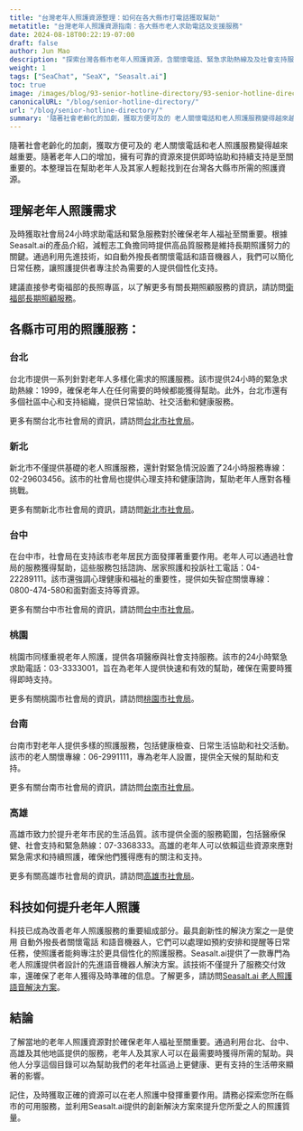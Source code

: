```yaml
---
title: "台灣老年人照護資源整理：如何在各大縣市打電話獲取幫助"
metatitle: "台灣老年人照護資源指南：各大縣市老人求助電話及支援服務"
date: 2024-08-18T00:22:19-07:00
draft: false
author: Jun Mao
description: "探索台灣各縣市老年人照護資源，含關懷電話、緊急求助熱線及及社會支持服務。並了解Seasalt.ai的創新解決方案如何提升老人照護服務的效率。"
weight: 1
tags: ["SeaChat", "SeaX", "Seasalt.ai"]
toc: true
image: /images/blog/93-senior-hotline-directory/93-senior-hotline-directory.jpg
canonicalURL: "/blog/senior-hotline-directory/"
url: "/blog/senior-hotline-directory/"
summary: '隨著社會老齡化的加劇，獲取方便可及的 老人關懷電話和老人照護服務變得越來越重要。隨著老年人口的增加，擁有可靠的資源來提供即時協助和持續支持是至關重要的。本整理旨在幫助老年人及其家人輕鬆找到在台灣各大縣市所需的照護資源。'
---
```


隨著社會老齡化的加劇，獲取方便可及的 老人關懷電話和老人照護服務變得越來越重要。隨著老年人口的增加，擁有可靠的資源來提供即時協助和持續支持是至關重要的。本整理旨在幫助老年人及其家人輕鬆找到在台灣各大縣市所需的照護資源。

## 理解老年人照護需求

及時獲取社會局24小時求助電話和緊急服務對於確保老年人福祉至關重要。根據Seasalt.ai的產品介紹，減輕志工負擔同時提供高品質服務是維持長期照護努力的關鍵。通過利用先進技術，如自動外撥長者關懷電話和語音機器人，我們可以簡化日常任務，讓照護提供者專注於為需要的人提供個性化支持。

建議直接參考衛福部的長照專區，以了解更多有關長期照顧服務的資訊，請訪問[衛福部長期照顧服務](https://1966.gov.tw/)。

## 各縣市可用的照護服務：

### 台北

台北市提供一系列針對老年人多樣化需求的照護服務。該市提供24小時的緊急求助熱線：1999，確保老年人在任何需要的時候都能獲得幫助。此外，台北市還有多個社區中心和支持組織，提供日常協助、社交活動和健康服務。

更多有關台北市社會局的資訊，請訪問[台北市社會局](https://dosw.gov.taipei/)。

### 新北

新北市不僅提供基礎的老人照護服務，還針對緊急情況設置了24小時服務專線：02-29603456。該市的社會局也提供心理支持和健康諮詢，幫助老年人應對各種挑戰。

更多有關新北市社會局的資訊，請訪問[新北市社會局](https://www.sw.ntpc.gov.tw/)。

### 台中

在台中市，社會局在支持該市老年居民方面發揮著重要作用。老年人可以通過社會局的服務獲得幫助，這些服務包括諮詢、居家照護和投訴社工電話：04-22289111。該市還強調心理健康和福祉的重要性，提供如失智症關懷專線：0800-474-580和面對面支持等資源。

更多有關台中市社會局的資訊，請訪問[台中市社會局](https://www.society.taichung.gov.tw/880452/post)。

### 桃園

桃園市同樣重視老年人照護，提供各項醫療與社會支持服務。該市的24小時緊急求助電話：03-3333001，旨在為老年人提供快速和有效的幫助，確保在需要時獲得即時支持。

更多有關桃園市社會局的資訊，請訪問[桃園市社會局](https://sab.tycg.gov.tw/)。

### 台南

台南市對老年人提供多樣的照護服務，包括健康檢查、日常生活協助和社交活動。該市的老人關懷專線：06-2991111，專為老年人設置，提供全天候的幫助和支持。

更多有關台南市社會局的資訊，請訪問[台南市社會局](https://sab.tainan.gov.tw/)。

### 高雄
高雄市致力於提升老年市民的生活品質。該市提供全面的服務範圍，包括醫療保健、社會支持和緊急熱線：07-3368333。高雄的老年人可以依賴這些資源來應對緊急需求和持續照護，確保他們獲得應有的關注和支持。

更多有關高雄市社會局的資訊，請訪問[高雄市社會局](https://socbu.kcg.gov.tw/)。

## 科技如何提升老年人照護

科技已成為改善老年人照護服務的重要組成部分。最具創新性的解決方案之一是使用 自動外撥長者關懷電話 和語音機器人，它們可以處理如預約安排和提醒等日常任務，使照護者能夠專注於更具個性化的照護服務。Seasalt.ai提供了一款專門為老人照護提供者設計的先進語音機器人解決方案。該技術不僅提升了服務交付效率，還確保了老年人獲得及時準確的信息。了解更多，請訪問[Seasalt.ai 老人照護語音解決方案](https://usecase.seasalt.ai/voice-for-senior-care)。

## 結論

了解當地的老年人照護資源對於確保老年人福祉至關重要。通過利用台北、台中、高雄及其他地區提供的服務，老年人及其家人可以在最需要時獲得所需的幫助。與他人分享這個目錄可以為幫助我們的老年社區過上更健康、更有支持的生活帶來顯著的影響。

記住，及時獲取正確的資源可以在老人照護中發揮重要作用。請務必探索您所在縣市的可用服務，並利用Seasalt.ai提供的創新解決方案來提升您所愛之人的照護質量。

